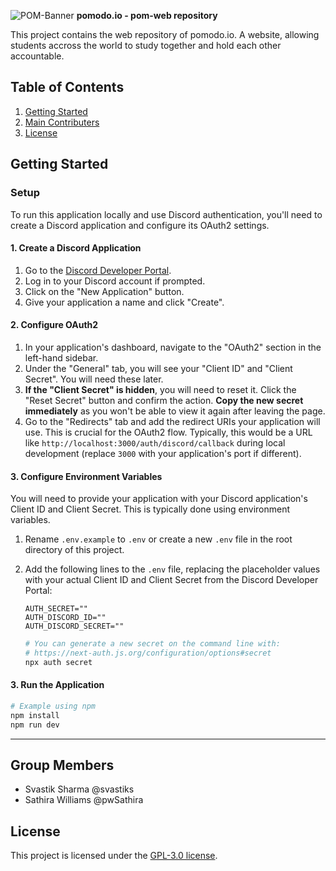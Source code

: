 ![POM-Banner](https://github.com/user-attachments/assets/99e8b28c-2837-4031-aba1-cd9da7244985)
**pomodo.io - pom-web repository**

This project contains the web repository of pomodo.io. A website, allowing students accross the world to study together and hold each other accountable.

## Table of Contents

1. [Getting Started](#getting-started)
2. [Main Contributers](#group-members)
3. [License](#license)

## Getting Started
### Setup

To run this application locally and use Discord authentication, you'll need to create a Discord application and configure its OAuth2 settings.

#### 1. Create a Discord Application

1.  Go to the [Discord Developer Portal](https://discord.com/developers/applications).
2.  Log in to your Discord account if prompted.
3.  Click on the "New Application" button.
4.  Give your application a name and click "Create".

#### 2. Configure OAuth2

1.  In your application's dashboard, navigate to the "OAuth2" section in the left-hand sidebar.
2.  Under the "General" tab, you will see your "Client ID" and "Client Secret". You will need these later.
3.  **If the "Client Secret" is hidden**, you will need to reset it. Click the "Reset Secret" button and confirm the action. **Copy the new secret immediately** as you won't be able to view it again after leaving the page.
4.  Go to the "Redirects" tab and add the redirect URIs your application will use. This is crucial for the OAuth2 flow. Typically, this would be a URL like `http://localhost:3000/auth/discord/callback` during local development (replace `3000` with your application's port if different).

#### 3. Configure Environment Variables

You will need to provide your application with your Discord application's Client ID and Client Secret. This is typically done using environment variables.

1.  Rename `.env.example` to `.env` or create a new `.env` file in the root directory of this project.
2.  Add the following lines to the `.env` file, replacing the placeholder values with your actual Client ID and Client Secret from the Discord Developer Portal:

    ```env
    AUTH_SECRET=""
    AUTH_DISCORD_ID=""
    AUTH_DISCORD_SECRET=""
    ```
    ```bash
    # You can generate a new secret on the command line with:
    # https://next-auth.js.org/configuration/options#secret
    npx auth secret
    ```
    
#### 3. Run the Application

```bash
# Example using npm
npm install
npm run dev
```
---

## Group Members

*   Svastik Sharma @svastiks
*   Sathira Williams @pwSathira

## License
This project is licensed under the [GPL-3.0 license](LICENSE).

